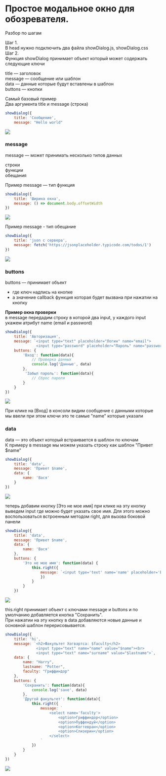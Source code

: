 # Простое модальное окно для обозревателя.

Разбор по шагам

Шаг 1.  
В head нужно подключить два файла showDialog.js, showDialog.css  
Шаг 2.  
Функция showDialog принимает объект который может содержать следующие ключи  

title — заголовок  
message — сообщение или шаблон  
data — данные которые будут вставлены в шаблон  
buttons — кнопки  

Самый базовый пример  
Два аргумента title и message (строка)  

```js
showDialog({
    title: 'Сообщение', 
    message: "Hello world"
```
<img src="./1_1.png">


### message

message — может принимать несколько типов данных  


строки  
функции  
обещания  

Пример message — тип функция  

```js
showDialog({
    title: 'Ширина окна',
    message: () => document.body.offsetWidth
})
```

<img src="./1_2.png">


Пример message - тип обещание  

```js
showDialog({
    title: 'json с сервера',
    message: fetch('https://jsonplaceholder.typicode.com/todos/1')
})
```

<img src="./1_3.gif">


### buttons

buttons — принимает объект
*  где ключ надпись на кнопке
*  а значение callback функция
которая будет вызвана при нажатии на кнопку

**Пример окна проверки**  
в message передадим строку в которой два input, у каждого input укажем атрибут name
(email и password)

```js
showDialog({
    title: 'Авторизация', 
    message: `<input type="text" placeholder="Логин" name="email">
              <input type="password" placeholder="Пароль" name="password">`,
    buttons: {
        'Вход': function(data){
            // Проверка данных 
            console.log('Данные', data)
        },
         'Забыл пароль': function(data){
            // Сброс пароля
        }
    }
})
```
<img src="./1_4.gif">

При клике на [Вход] в консоли видим сообщение с данными которые мы ввели
при этом ключи это те самые "name" которые указали


### data

data — это объект который встраивается в шаблон по ключам  
К примеру в message мы можем указать строку как шаблон "Привет $name"  

```js
showDialog({
    title: 'data',
    message: 'Привет $name',
    data: {
        name: 'Вася'
    }
})
```

<img src="./1_5.png">

теперь добавим кнопку [Это не мое имя] при клике на эту кнопку выведем input где можно будет указать свое имя. Для этого можно воспользоваться встроенным методом right, для вызова боковой панели

```js
showDialog({
    title: 'data',
    message: 'Привет $name',
    data: {
        name: 'Вася'
    },
    buttons: {
        'Это не мое имя': function(data) {
            this.right({
                message: `<input type='text' name='name' placeholder='Введите свое имя'>`
                })
            }
        }
    })
```

<img src="./1_6.gif">

this.right принимает объект с ключами message и buttons и по умолчанию добавляется кнопка "Сохранить".  
При нажатии на эту кнопку в data добавляются новые данные и основной шаблон перерисовывается.  



```js
showDialog({
    title: 'hi', 
    message: `<h2>Факультет Хогвартса: $faculty</h2>
              <input type="text" name="name" value="$name"><br>
              <input type="text" name="surname" value="$lastname">`,
    data: {
        name: "Harry",
        lastname: "Potter",
        faculty: "Гриффиндор"
    },
    buttons: {
        'Сохранить': function(data){
            console.log('save', data)
        },
        'Другой факультет': function(data){
            this.right({
                message: `
                    <select name='faculty'>
                        <option>Гриффиндор</option>
                        <option>Пуффендуй</option>
                        <option>Когтевран</option>
                        <option>Слизерин</option>
                    </select>
                `
            })
        }
    }
})
```

<img src="./1.gif">
